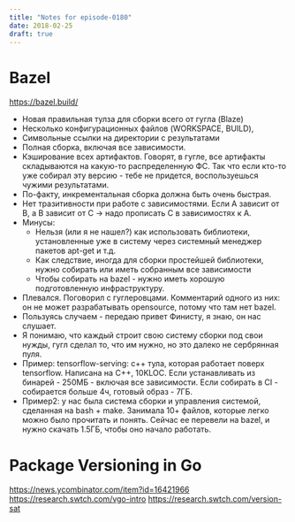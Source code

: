```yaml
---
title: "Notes for episode-0180"
date: 2018-02-25
draft: true
---
```


# Bazel
https://bazel.build/

- Новая правильная тулза для сборки всего от гугла (Blaze)
- Несколько конфигурационных файлов (WORKSPACE, BUILD),
- Символьные ссылки на директории с результатами
- Полная сборка, включая все зависимости.
- Кэширование всех артифактов. Говорят, в гугле, все артифакты складываются на какую-то распределенную ФС. Так что если кто-то уже собирал эту версию - тебе не придется, воспользуешься чужими результатами.
- По-факту, инкрементальная сборка должна быть очень быстрая.
- Нет тразитивности при работе с зависимостями. Если A зависит от B, а B зависит от C -> надо прописать C в зависимостях к A.
- Минусы:
    - Нельзя (или я не нашел?) как использовать библиотеки, установленные уже в систему через системный менеджер пакетов apt-get и т.д.
    - Как следствие, иногда для сборки простейшей библиотеки, нужно собирать или иметь собранным все зависимости
    - Чтобы собирать на bazel - нужно иметь хорошую подготовленную инфраструктуру.
- Плевался. Поговорил с гуглеровцами. Комментарий одного из них: он не  может разрабатывать opensource, потому что там нет bazel.
- Пользуясь случаем - передаю привет Финисту, я знаю, он нас слушает.
- Я понимаю, что каждый строит свою систему сборки под свои нужды, гугл сделал то, что им нужно, но это далеко не сербрянная пуля.
- Пример: tensorflow-serving: c++ тула, которая работает поверх tensorflow. Написана на C++, 10KLOC. Если устанавливать из бинарей - 250МБ - включая все зависимости. Если собирать в CI - собирается больше 4ч, готовый образ - 7ГБ.
- Пример2: у нас была система сборки и управления системой, сделанная на bash + make. Занимала 10+ файлов, которые легко можно было прочитать и понять. Сейчас ее перевели на bazel, и нужно скачать 1.5ГБ, чтобы оно начало работать.


# Package Versioning in Go
https://news.ycombinator.com/item?id=16421966
https://research.swtch.com/vgo-intro
https://research.swtch.com/version-sat

